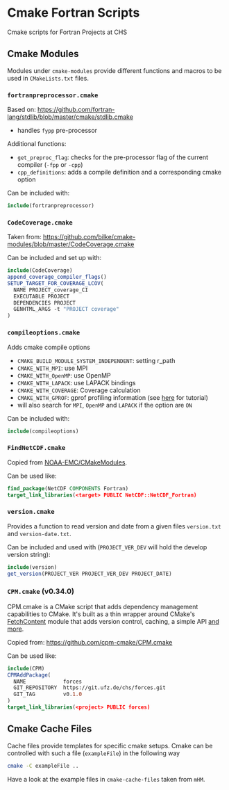 # Cmake Fortran Scripts

Cmake scripts for Fortran Projects at CHS

## Cmake Modules

Modules under `cmake-modules` provide different functions and macros
to be used in `CMakeLists.txt` files.

### `fortranpreprocessor.cmake`
Based on: https://github.com/fortran-lang/stdlib/blob/master/cmake/stdlib.cmake
- handles `fypp` pre-processor

Additional functions:
- `get_preproc_flag`: checks for the pre-processor flag of the current compiler (`-fpp` or `-cpp`)
- `cpp_definitions`: adds a compile definition and a corresponding cmake option

Can be included with:
```cmake
include(fortranpreprocessor)
```

### `CodeCoverage.cmake`
Taken from: https://github.com/bilke/cmake-modules/blob/master/CodeCoverage.cmake

Can be included and set up with:
```cmake
include(CodeCoverage)
append_coverage_compiler_flags()
SETUP_TARGET_FOR_COVERAGE_LCOV(
  NAME PROJECT_coverage_CI
  EXECUTABLE PROJECT
  DEPENDENCIES PROJECT
  GENHTML_ARGS -t "PROJECT coverage"
)
```

### `compileoptions.cmake`
Adds cmake compile options
- `CMAKE_BUILD_MODULE_SYSTEM_INDEPENDENT`: setting r_path
- `CMAKE_WITH_MPI`: use MPI
- `CMAKE_WITH_OpenMP`: use OpenMP
- `CMAKE_WITH_LAPACK`: use LAPACK bindings
- `CMAKE_WITH_COVERAGE`: Coverage calculation
- `CMAKE_WITH_GPROF`: gprof profiling information (see [here](https://www.thegeekstuff.com/2012/08/gprof-tutorial/) for tutorial)
- will also search for `MPI`, `OpenMP` and `LAPACK` if the option are `ON`

Can be included with:
```cmake
include(compileoptions)
```

### `FindNetCDF.cmake`
Copied from [NOAA-EMC/CMakeModules](https://github.com/NOAA-EMC/CMakeModules/blob/develop/Modules/FindNetCDF.cmake).

Can be used like:
```cmake
find_package(NetCDF COMPONENTS Fortran)
target_link_libraries(<target> PUBLIC NetCDF::NetCDF_Fortran)
```

### `version.cmake`
Provides a function to read version and date from a given files `version.txt` and `version-date.txt`.

Can be included and used with (`PROJECT_VER_DEV` will hold the develop version string):
```cmake
include(version)
get_version(PROJECT_VER PROJECT_VER_DEV PROJECT_DATE)
```

### `CPM.cmake` (v0.34.0)
CPM.cmake is a CMake script that adds dependency management capabilities to CMake.
It's built as a thin wrapper around CMake's [FetchContent](https://cmake.org/cmake/help/latest/module/FetchContent.html)
module that adds version control, caching, a simple API [and more](#comparison-to-pure-fetchcontent--externalproject).

Copied from: https://github.com/cpm-cmake/CPM.cmake

Can be used like:
```cmake
include(CPM)
CPMAddPackage(
  NAME            forces
  GIT_REPOSITORY  https://git.ufz.de/chs/forces.git
  GIT_TAG         v0.1.0
)
target_link_libraries(<project> PUBLIC forces)
```

## Cmake Cache Files

Cache files provide templates for specific cmake setups.
Cmake can be controlled with such a file (`exampleFile`) in the following way
```bash
cmake -C exampleFile ..
```

Have a look at the example files in `cmake-cache-files` taken from `mHM`.
